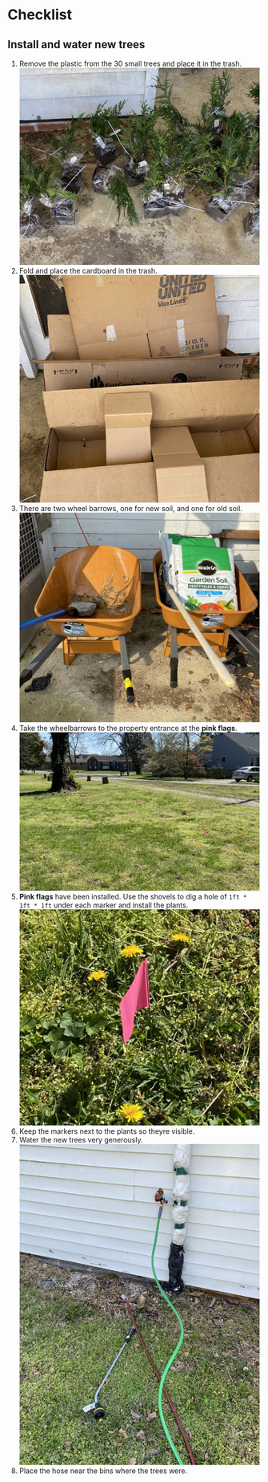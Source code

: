 
# Checklist

## Install and water new trees

1. Remove the plastic from the 30 small trees and place it in the trash.
![](trees.jpg)
1. Fold and place the cardboard in the trash.
![](cardboard.jpg)
1. There are two wheel barrows, one for new soil, and one for old soil.
![](wheelbarrows.jpg)
1. Take the wheelbarrows to the property entrance at the **pink flags**.
![](marker1.jpg)
1. **Pink flags** have been installed. Use the shovels to dig a hole of `1ft * 1ft * 1ft` under each marker and install the plants.
![](marker2.jpg)
1. Keep the markers next to the plants so theyre visible.
1. Water the new trees very generously.
![](hose.jpg)
1. Place the hose near the bins where the trees were.
